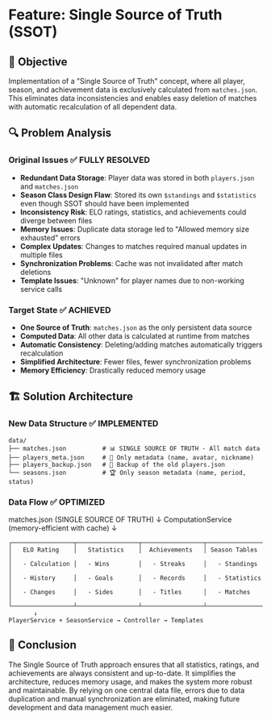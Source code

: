 
# Feature: Single Source of Truth (SSOT)

## 🎯 Objective

Implementation of a "Single Source of Truth" concept, where all player, season, and achievement data is exclusively calculated from `matches.json`. This eliminates data inconsistencies and enables easy deletion of matches with automatic recalculation of all dependent data.

## 🔍 Problem Analysis

### Original Issues ✅ FULLY RESOLVED
- **Redundant Data Storage**: Player data was stored in both `players.json` and `matches.json`
- **Season Class Design Flaw**: Stored its own `$standings` and `$statistics` even though SSOT should have been implemented
- **Inconsistency Risk**: ELO ratings, statistics, and achievements could diverge between files
- **Memory Issues**: Duplicate data storage led to "Allowed memory size exhausted" errors
- **Complex Updates**: Changes to matches required manual updates in multiple files
- **Synchronization Problems**: Cache was not invalidated after match deletions
- **Template Issues**: "Unknown" for player names due to non-working service calls

### Target State ✅ ACHIEVED
- **One Source of Truth**: `matches.json` as the only persistent data source
- **Computed Data**: All other data is calculated at runtime from matches
- **Automatic Consistency**: Deleting/adding matches automatically triggers recalculation
- **Simplified Architecture**: Fewer files, fewer synchronization problems
- **Memory Efficiency**: Drastically reduced memory usage

## 🏗️ Solution Architecture

### New Data Structure ✅ IMPLEMENTED

```
data/
├── matches.json          # 📊 SINGLE SOURCE OF TRUTH - All match data
├── players_meta.json     # 👤 Only metadata (name, avatar, nickname)
├── players_backup.json   # 💾 Backup of the old players.json
└── seasons.json          # 🏆 Only season metadata (name, period, status)
```

### Data Flow ✅ OPTIMIZED


matches.json (SINGLE SOURCE OF TRUTH)
       ↓
ComputationService (memory-efficient with cache)
       ↓
```
┌─────────────────┬─────────────────┬─────────────────┬─────────────────┐
│   ELO Rating    │   Statistics    │  Achievements   │ Season Tables   │
│   - Calculation │   - Wins        │   - Streaks     │   - Standings   │
│   - History     │   - Goals       │   - Records     │   - Statistics  │
│   - Changes     │   - Sides       │   - Titles      │   - Matches     │
└─────────────────┴─────────────────┴─────────────────┴─────────────────┘
       ↓
PlayerService + SeasonService → Controller → Templates
```

## 🏁 Conclusion

The Single Source of Truth approach ensures that all statistics, ratings, and achievements are always consistent and up-to-date. It simplifies the architecture, reduces memory usage, and makes the system more robust and maintainable. By relying on one central data file, errors due to data duplication and manual synchronization are eliminated, making future development and data management much easier.

